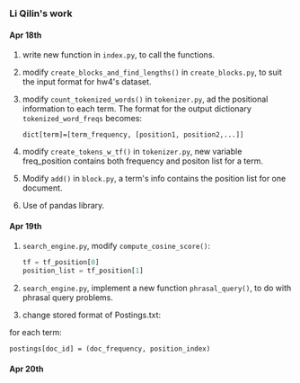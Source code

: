 ### Li Qilin's work

#### Apr 18th

1. write new function in `index.py`, to call the functions.

2. modify `create_blocks_and_find_lengths()` in `create_blocks.py`, to suit the input format for hw4's dataset.

3. modify `count_tokenized_words()` in `tokenizer.py`, ad the positional information to each term. The format for the output dictionary `tokenized_word_freqs` becomes:

   ```
   dict[term]=[term_frequency, [position1, position2,...]]
   ```

4. modify `create_tokens_w_tf()`  in `tokenizer.py`, new variable freq_position contains both frequency and positon list for a term.

5. Modify `add()` in `block.py`, a term's info contains the position list for one document.

6. Use of pandas library.



#### Apr 19th

1. `search_engine.py`, modify `compute_cosine_score()`:

   ```python
   tf = tf_position[0]
   position_list = tf_position[1]
   ```

2. `search_engine.py`, implement a new function `phrasal_query()`, to do with phrasal query problems.

3. change stored format of Postings.txt:

for each term:
```
postings[doc_id] = (doc_frequency, position_index)
```

#### Apr 20th